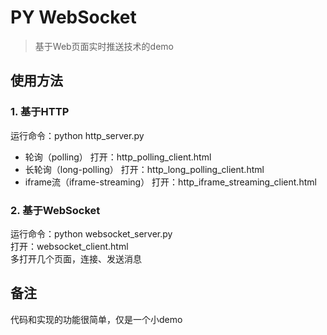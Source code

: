 # PY WebSocket
> 基于Web页面实时推送技术的demo</br>

## 使用方法
### 1. 基于HTTP
运行命令：python http_server.py </br>
* 轮询（polling）
打开：http_polling_client.html </br>
* 长轮询（long-polling）
打开：http_long_polling_client.html </br>
* iframe流（iframe-streaming）
打开：http_iframe_streaming_client.html </br>

### 2. 基于WebSocket
运行命令：python websocket_server.py </br>
打开：websocket_client.html </br>
多打开几个页面，连接、发送消息 </br>

## 备注
代码和实现的功能很简单，仅是一个小demo
